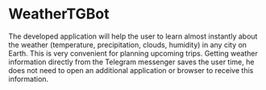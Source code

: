 # WeatherTGBot

The developed application will help the user to learn almost instantly about the weather
(temperature, precipitation, clouds, humidity) in any city on Earth. This is very convenient
for planning upcoming trips. Getting weather information directly from the Telegram 
messenger saves the user time, he does not need to open an additional application or 
browser to receive this information.
